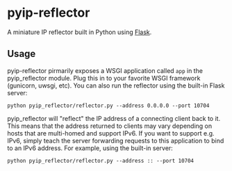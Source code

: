 # pyip-reflector

A miniature IP reflector built in Python using [Flask](http://flask.pocoo.org).

## Usage

pyip-reflector pirmarily exposes a WSGI application called `app` in the
pyip_reflector module. Plug this in to your favorite WSGI framework (gunicorn,
uwsgi, etc). You can also run the reflector using the built-in Flask server:

    python pyip_reflector/reflector.py --address 0.0.0.0 --port 10704

pyip_reflector will "reflect" the IP address of a connecting client back to it.
This means that the address returned to clients may vary depending on hosts
that are multi-homed and support IPv6. If you want to support e.g. IPv6, simply
teach the server forwarding requests to this application to bind to an IPv6
address. For example, using the built-in server:

    python pyip_reflector/reflector.py --address :: --port 10704

